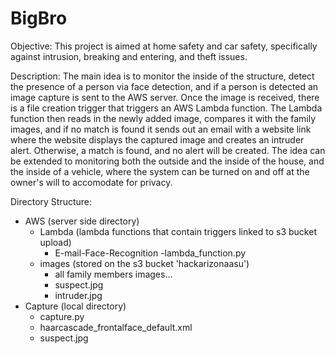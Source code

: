 # BigBro

Objective:
This project is aimed at home safety and car safety, specifically against intrusion, breaking and entering, and theft issues.


Description:
The main idea is to monitor the inside of the structure, detect the presence of a person via face detection, and if a person is detected an image capture is sent to the AWS server. Once the image is received, there is a file creation trigger that triggers an AWS Lambda function. The Lambda function then reads in the newly added image, compares it with the family images, and if no match is found it sends out an email with a website link where the website displays the captured image and creates an intruder alert. Otherwise, a match is found, and no alert will be created. The idea can be extended to monitoring both the outside and the inside of the house, and the inside of a vehicle, where the system can be turned on and off at the owner's will to accomodate for privacy.


Directory Structure:
- AWS (server side directory)
	- Lambda (lambda functions that contain triggers linked to s3 bucket upload)
		- E-mail-Face-Recognition
			-lambda_function.py
	- images (stored on the s3 bucket 'hackarizonaasu')
		- all family members images...
		- suspect.jpg
		- intruder.jpg
- Capture (local directory)
	- capture.py
	- haarcascade_frontalface_default.xml
	- suspect.jpg
